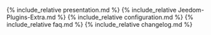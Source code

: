 {% include_relative presentation.md %}
{% include_relative Jeedom-Plugins-Extra.md %}
{% include_relative configuration.md %}
{% include_relative faq.md %}
{% include_relative changelog.md %}
